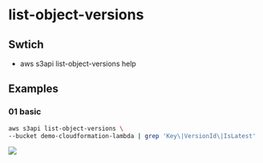# list-object-versions

## Swtich
* aws s3api list-object-versions help

## Examples
### 01 basic
````bash
aws s3api list-object-versions \
--bucket demo-cloudformation-lambda | grep 'Key\|VersionId\|IsLatest'
````
[<img src="https://i.imgur.com/Hkcqd2p.png">](https://i.imgur.com/Hkcqd2p.png)
